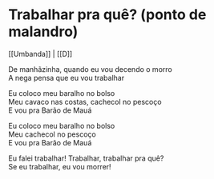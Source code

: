 # Trabalhar pra quê? (ponto de malandro)

[[Umbanda]] | [[D]]

De manhãzinha, quando eu vou decendo o morro  
A nega pensa que eu vou trabalhar

Eu coloco meu baralho no bolso  
Meu cavaco nas costas, cachecol no pescoço  
E vou pra Barão de Mauá

Eu coloco meu baralho no bolso  
Meu cachecol no pescoço  
E vou pra Barão de Mauá

Eu falei trabalhar! Trabalhar, trabalhar pra quê?  
Se eu trabalhar, eu vou morrer!
